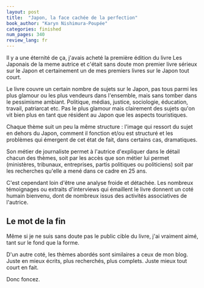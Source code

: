```yaml
---
layout: post
title:  "Japon, la face cachée de la perfection"
book_author: "Karyn Nishimura-Poupée"
categories: finished
num_pages: 340
review_lang: fr
---
```


Il y a une éternité de ça, j'avais acheté la première édition du livre Les Japonais de la meme autrice et c'était sans doute mon premier livre sérieux sur le Japon et certainement un de mes premiers livres sur le Japon tout court.

Le livre couvre un certain nombre de sujets sur le Japon, pas tous parmi les plus glamour ou les plus vendeurs dans l'ensemble, mais sans tomber dans le pessimisme ambiant. Politique, médias, justice, sociologie, éducation, travail, patriarcat etc. Pas le plus glamour mais clairement des sujets qu'on vit bien plus en tant que résident au Japon que les aspects touristiques.

Chaque thème suit un peu la même structure : l'image qui ressort du sujet en dehors du Japon, comment il fonction et/ou est structuré et les problèmes qui émergent de cet état de fait, dans certains cas, dramatiques.

Son métier de journaliste permet à l'autrice d'expliquer dans le détail chacun des thèmes, soit par les accès que son métier lui permet (ministères, tribunaux, entreprises, partis politiques ou politiciens) soit par les recherches qu'elle a mené dans ce cadre en 25 ans.

C'est cependant loin d'être une analyse froide et détachée. Les nombreux témoignages ou extraits d'interviews qui émaillent le livre donnent un coté humain bienvenu, dont de nombreux issus des activités associatives de l'autrice.

## Le mot de la fin

Même si je ne suis sans doute pas le public cible du livre, j'ai vraiment aimé, tant sur le fond que la forme.

D'un autre coté, les thèmes abordés sont similaires a ceux de mon blog. Juste en mieux écrits, plus recherchés, plus complets. Juste mieux tout court en fait.

Donc foncez.